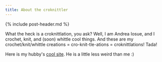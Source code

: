 ```yaml
---
title: About the croknittler
---
```


{% include post-header.md %}

What the heck is a croknittlation, you ask? Well, I am Andrea Iosue, and I crochet, knit, and (soon) whittle cool things. And these are my crochet/knit/whittle creations = cro-knit-tle-ations = croknittlations! Tada!

Here is my hubby's [cool site](https://jtiosue.github.io). He is a little less weird than me :) 
